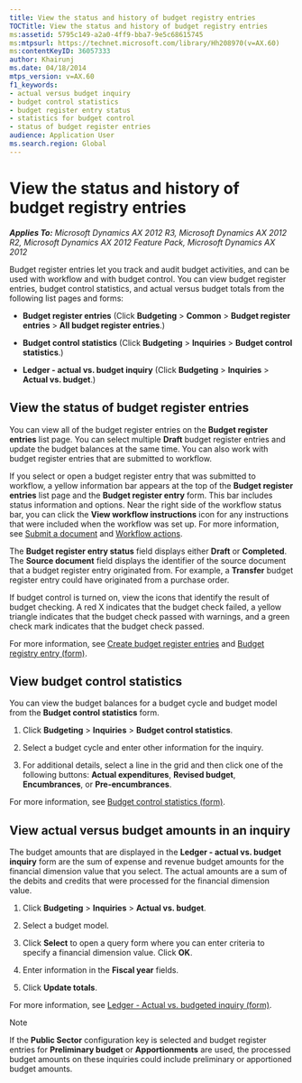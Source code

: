 ```yaml
---
title: View the status and history of budget registry entries
TOCTitle: View the status and history of budget registry entries
ms:assetid: 5795c149-a2a0-4ff9-bba7-9e5c68615745
ms:mtpsurl: https://technet.microsoft.com/library/Hh208970(v=AX.60)
ms:contentKeyID: 36057333
author: Khairunj
ms.date: 04/18/2014
mtps_version: v=AX.60
f1_keywords:
- actual versus budget inquiry
- budget control statistics
- budget register entry status
- statistics for budget control
- status of budget register entries
audience: Application User
ms.search.region: Global
---
```


# View the status and history of budget registry entries 


_**Applies To:** Microsoft Dynamics AX 2012 R3, Microsoft Dynamics AX 2012 R2, Microsoft Dynamics AX 2012 Feature Pack, Microsoft Dynamics AX 2012_

Budget register entries let you track and audit budget activities, and can be used with workflow and with budget control. You can view budget register entries, budget control statistics, and actual versus budget totals from the following list pages and forms:

  - **Budget register entries** (Click **Budgeting** \> **Common** \> **Budget register entries** \> **All budget register entries**.)

  - **Budget control statistics** (Click **Budgeting** \> **Inquiries** \> **Budget control statistics**.)

  - **Ledger - actual vs. budget inquiry** (Click **Budgeting** \> **Inquiries** \> **Actual vs. budget**.)

## View the status of budget register entries

You can view all of the budget register entries on the **Budget register entries** list page. You can select multiple **Draft** budget register entries and update the budget balances at the same time. You can also work with budget register entries that are submitted to workflow.

If you select or open a budget register entry that was submitted to workflow, a yellow information bar appears at the top of the **Budget register entries** list page and the **Budget register entry** form. This bar includes status information and options. Near the right side of the workflow status bar, you can click the **View workflow instructions** icon for any instructions that were included when the workflow was set up. For more information, see [Submit a document](submit-a-document.md) and [Workflow actions](workflow-actions.md).

The **Budget register entry status** field displays either **Draft** or **Completed**. The **Source document** field displays the identifier of the source document that a budget register entry originated from. For example, a **Transfer** budget register entry could have originated from a purchase order.

If budget control is turned on, view the icons that identify the result of budget checking. A red X indicates that the budget check failed, a yellow triangle indicates that the budget check passed with warnings, and a green check mark indicates that the budget check passed.

For more information, see [Create budget register entries](create-budget-register-entries.md) and [Budget registry entry (form)](https://technet.microsoft.com/library/hh227354\(v=ax.60\)).

## View budget control statistics

You can view the budget balances for a budget cycle and budget model from the **Budget control statistics** form.

1.  Click **Budgeting** \> **Inquiries** \> **Budget control statistics**.

2.  Select a budget cycle and enter other information for the inquiry.

3.  For additional details, select a line in the grid and then click one of the following buttons: **Actual expenditures**, **Revised budget**, **Encumbrances**, or **Pre-encumbrances**.

For more information, see [Budget control statistics (form)](https://technet.microsoft.com/library/hh242457\(v=ax.60\)).

## View actual versus budget amounts in an inquiry

The budget amounts that are displayed in the **Ledger - actual vs. budget inquiry** form are the sum of expense and revenue budget amounts for the financial dimension value that you select. The actual amounts are a sum of the debits and credits that were processed for the financial dimension value.

1.  Click **Budgeting** \> **Inquiries** \> **Actual vs. budget**.

2.  Select a budget model.

3.  Click **Select** to open a query form where you can enter criteria to specify a financial dimension value. Click **OK**.

4.  Enter information in the **Fiscal year** fields.

5.  Click **Update totals**.

For more information, see [Ledger - Actual vs. budgeted inquiry (form)](https://technet.microsoft.com/library/hh209598\(v=ax.60\)).


> [!NOTE]
> <P>If the <STRONG>Public Sector</STRONG> configuration key is selected and budget register entries for <STRONG>Preliminary budget</STRONG> or <STRONG>Apportionments</STRONG> are used, the processed budget amounts on these inquiries could include preliminary or apportioned budget amounts.</P>


  


